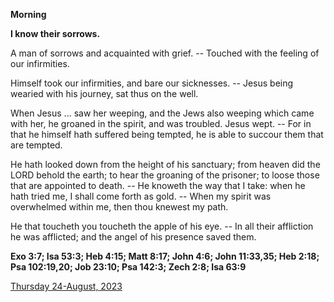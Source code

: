 **Morning**

**I know their sorrows.**
 
A man of sorrows and acquainted with grief. -- Touched with the feeling of our infirmities.
 
Himself took our infirmities, and bare our sicknesses. -- Jesus being wearied with his journey, sat thus on the well.
 
When Jesus ... saw her weeping, and the Jews also weeping which came with her, he groaned in the spirit, and was troubled. Jesus wept. -- For in that he himself hath suffered being tempted, he is able to succour them that are tempted.
 
He hath looked down from the height of his sanctuary; from heaven did the LORD behold the earth; to hear the groaning of the prisoner; to loose those that are appointed to death. -- He knoweth the way that I take: when he hath tried me, I shall come forth as gold. -- When my spirit was overwhelmed within me, then thou knewest my path.
 
He that toucheth you toucheth the apple of his eye. -- In all their affliction he was afflicted; and the angel of his presence saved them.  

**Exo 3:7; Isa 53:3; Heb 4:15; Matt 8:17; John 4:6; John 11:33,35; Heb 2:18; Psa 102:19,20; Job 23:10; Psa 142:3; Zech 2:8; Isa 63:9**

[Thursday 24-August, 2023](https://t.me/daily_light)
